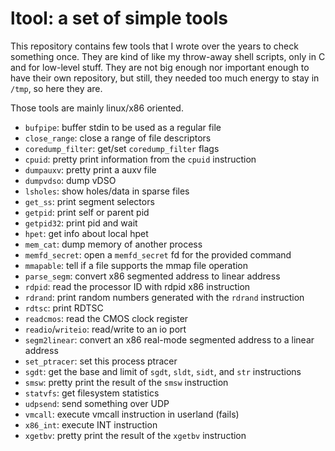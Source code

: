ltool: a set of simple tools
============================

This repository contains few tools that I wrote over the years to check
something once. They are kind of like my throw-away shell scripts, only in C
and for low-level stuff. They are not big enough nor important enough to have
their own repository, but still, they needed too much energy to stay in `/tmp`,
so here they are.

Those tools are mainly linux/x86 oriented.

 - `bufpipe`: buffer stdin to be used as a regular file
 - `close_range`: close a range of file descriptors
 - `coredump_filter`: get/set `coredump_filter` flags
 - `cpuid`: pretty print information from the `cpuid` instruction
 - `dumpauxv`: pretty print a auxv file
 - `dumpvdso`: dump vDSO
 - `lsholes`: show holes/data in sparse files
 - `get_ss`: print segment selectors
 - `getpid`: print self or parent pid
 - `getpid32`: print pid and wait
 - `hpet`: get info about local hpet
 - `mem_cat`: dump memory of another process
 - `memfd_secret`: open a `memfd_secret` fd for the provided command
 - `mmapable`: tell if a file supports the mmap file operation
 - `parse_segm`: convert x86 segmented address to linear address
 - `rdpid`: read the processor ID with rdpid x86 instruction
 - `rdrand`: print random numbers generated with the `rdrand` instruction
 - `rdtsc`: print RDTSC
 - `readcmos`: read the CMOS clock register
 - `readio`/`writeio`: read/write to an io port
 - `segm2linear`: convert an x86 real-mode segmented address to a linear address
 - `set_ptracer`: set this process ptracer
 - `sgdt`: get the base and limit of `sgdt`, `sldt`, `sidt`, and `str`
   instructions
 - `smsw`: pretty print the result of the `smsw` instruction
 - `statvfs`: get filesystem statistics
 - `udpsend`: send something over UDP
 - `vmcall`: execute vmcall instruction in userland (fails)
 - `x86_int`: execute INT instruction
 - `xgetbv`: pretty print the result of the `xgetbv` instruction
